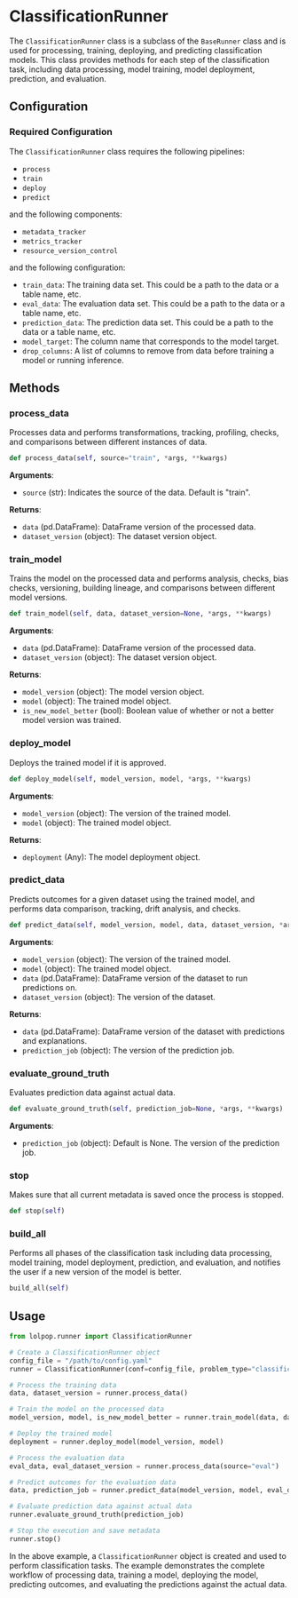 # ClassificationRunner

The `ClassificationRunner` class is a subclass of the `BaseRunner` class and is used for processing, training, deploying, and predicting classification models. This class provides methods for each step of the classification task, including data processing, model training, model deployment, prediction, and evaluation.

## Configuration 

### Required Configuration

The `ClassificationRunner` class requires the following pipelines:

- `process`
- `train`
- `deploy`
- `predict`

and the following components: 

- `metadata_tracker`
- `metrics_tracker`
- `resource_version_control`

and the following configuration: 

- `train_data`: The training data set. This could be a path to the data or a table name, etc.
- `eval_data`:  The evaluation data set. This could be a path to the data or a table name, etc.
- `prediction_data`: The prediction data set. This could be a path to the data or a table name, etc.
- `model_target`: The column name that corresponds to the model target. 
- `drop_columns`: A list of columns to remove from data before training a model or running inference. 

## Methods

### process_data 

Processes data and performs transformations, tracking, profiling, checks, and comparisons between different instances of data.

```python 
def process_data(self, source="train", *args, **kwargs)
```

**Arguments**:

- `source` (str):  Indicates the source of the data. Default is "train".

**Returns**:

- `data` (pd.DataFrame): DataFrame version of the processed data.
- `dataset_version` (object): The dataset version object.

### train_model 
Trains the model on the processed data and performs analysis, checks, bias checks, versioning, building lineage, and comparisons between different model versions.

```python 
def train_model(self, data, dataset_version=None, *args, **kwargs)
```
**Arguments**:

- `data` (pd.DataFrame): DataFrame version of the processed data.
- `dataset_version` (object): The dataset version object.

**Returns**:

- `model_version` (object): The model version object.
- `model` (object): The trained model object.
- `is_new_model_better` (bool): Boolean value of whether or not a better model version was trained.

### deploy_model
Deploys the trained model if it is approved.

```python
def deploy_model(self, model_version, model, *args, **kwargs)
```

**Arguments**:

- `model_version` (object): The version of the trained model.
- `model` (object): The trained model object.

**Returns**:

- `deployment` (Any): The model deployment object.

### predict_data
Predicts outcomes for a given dataset using the trained model, and performs data comparison, tracking, drift analysis, and checks.

```python 
def predict_data(self, model_version, model, data, dataset_version, *args, **kwargs)
```

**Arguments**:

- `model_version` (object): The version of the trained model.
- `model` (object): The trained model object.
- `data` (pd.DataFrame): DataFrame version of the dataset to run predictions on.
- `dataset_version` (object): The version of the dataset.

**Returns**:

- `data` (pd.DataFrame): DataFrame version of the dataset with predictions and explanations.
- `prediction_job` (object): The version of the prediction job.

### evaluate_ground_truth 
Evaluates prediction data against actual data.

```python
def evaluate_ground_truth(self, prediction_job=None, *args, **kwargs)
```

**Arguments**:

- `prediction_job` (object): Default is None. The version of the prediction job.

### stop 
Makes sure that all current metadata is saved once the process is stopped.


```python 
def stop(self)
```

### build_all 
Performs all phases of the classification task including data processing, model training, model deployment, prediction, and evaluation, and notifies the user if a new version of the model is better.

```python 
build_all(self)
```

## Usage

```python
from lolpop.runner import ClassificationRunner

# Create a ClassificationRunner object
config_file = "/path/to/config.yaml"
runner = ClassificationRunner(conf=config_file, problem_type="classification")

# Process the training data
data, dataset_version = runner.process_data()

# Train the model on the processed data
model_version, model, is_new_model_better = runner.train_model(data, dataset_version)

# Deploy the trained model
deployment = runner.deploy_model(model_version, model)

# Process the evaluation data
eval_data, eval_dataset_version = runner.process_data(source="eval")

# Predict outcomes for the evaluation data
data, prediction_job = runner.predict_data(model_version, model, eval_data, eval_dataset_version)

# Evaluate prediction data against actual data
runner.evaluate_ground_truth(prediction_job)

# Stop the execution and save metadata
runner.stop()
```

In the above example, a `ClassificationRunner` object is created and used to perform classification tasks. The example demonstrates the complete workflow of processing data, training a model, deploying the model, predicting outcomes, and evaluating the predictions against the actual data.